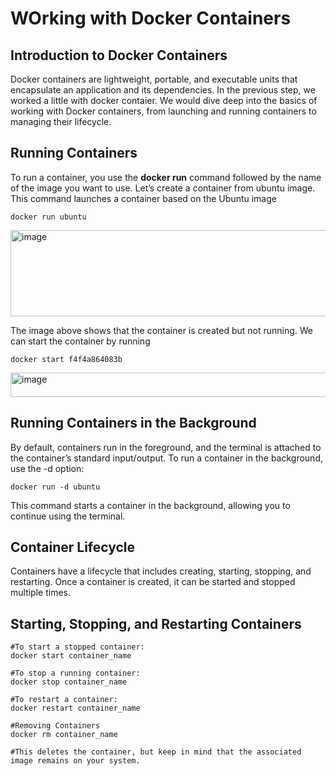 # WOrking with Docker Containers

## Introduction to Docker Containers

Docker containers are lightweight, portable, and executable units that encapsulate an application and its dependencies. In the previous step, we worked a little with docker contaier. We would dive deep into the basics of working with Docker containers, from launching and running containers to managing their lifecycle.

## Running Containers

To run a container, you use the **docker run** command followed by the name of the image you want to use. Let’s create a container from ubuntu image. This command launches a container based on the Ubuntu image

```
docker run ubuntu
```
<img width="1303" height="138" alt="image" src="https://github.com/user-attachments/assets/34a934cc-1182-49a3-80a5-a887ac2bb311" />

The image above shows that the container is created but not running. We can start the container by running

```
docker start f4f4a864083b 
```

<img width="1299" height="39" alt="image" src="https://github.com/user-attachments/assets/548d5dfc-0158-4d0c-a49a-8a3d38945bf4" />

## Running Containers in the Background

By default, containers run in the foreground, and the terminal is attached to the container’s standard input/output. To run a container in the background, use the -d option:

```
docker run -d ubuntu

```
This command starts a container in the background, allowing you to continue using the terminal.

## Container Lifecycle

Containers have a lifecycle that includes creating, starting, stopping, and restarting. Once a container is created, it can be started and stopped multiple times.

## Starting, Stopping, and Restarting Containers

```
#To start a stopped container:
docker start container_name

#To stop a running container:
docker stop container_name

#To restart a container:
docker restart container_name

#Removing Containers
docker rm container_name

#This deletes the container, but keep in mind that the associated image remains on your system.

```


